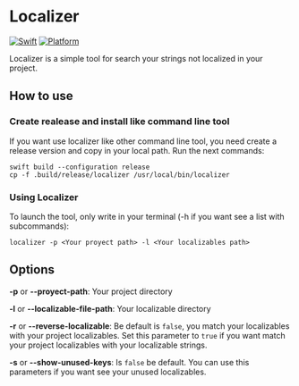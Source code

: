 # Localizer
[![Swift](https://img.shields.io/badge/swift-5.0-red?style=flat-square)](https://cocoapods.org/pods/InstaGallery) [![Platform](https://img.shields.io/badge/platform-ios-blue?style=flat-square)](https://cocoapods.org/pods/InstaGallery) 

Localizer is a simple tool for search your strings not localized in your project.

## How to use

### Create realease and install like command line tool
If you want use localizer like other command line tool, you need create a release version and copy in your local path. Run the next commands:
````
swift build --configuration release
cp -f .build/release/localizer /usr/local/bin/localizer
````

### Using Localizer

To launch the tool, only write in your terminal (-h if you want see a list with subcommands):
````
localizer -p <Your proyect path> -l <Your localizables path>
````

## Options
**-p** or **--proyect-path**: Your project directory

**-l** or **--localizable-file-path**: Your localizable directory

**-r** or **--reverse-localizable**: Be default is ```false```, you match your localizables with your project localizables. Set this parameter to ```true``` if you want match your project localizables with your localizable strings.

**-s** or **--show-unused-keys**: Is ```false``` be default. You can use this parameters if you want see your unused localizables.


